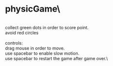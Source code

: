 # physicGame\
\
collect green dots in order to score point.\
avoid red circles\
\
controls:\
drag mouse in order to move.\
use spacebar to enable slow motion.\
use spacebar to restart the game after game over.\

